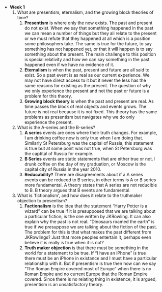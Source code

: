 - **Week 1**
	1. What are presentism, eternalism, and the growing block theories of time?
		1. **Presentism** is where only the now exists. The past and present do not exist. When we say that something happened in the past we can mean a number of things but they all relate to the present or we must refute that they happened at all which is a position some philosophers take. The same is true for the future, to say something has not happened yet, or that it will happen is to say something about the present. The main challenge to this position is special relativity and how we can say something in the past happened even if we have no evidence of it.
		2. **Eternalism** is when the past, present and future are all said to exist. So a past event is as real as our current experience. We may not have direct access to it but it never the less has the same reasons for existing as the present. The question of why we only experience the present and not the past or future is a problem for this theory.
		3. **Growing block theory** is when the past and present are real. As time passes the block of real objects and events grows. The future is not real because it is not fixed. This theory has the same problems as presentism but navigates why we do only experience the present. 
	2. What is the A-series and the B-series? 
		1. **A series** events are ones where their truth changes. For example, I am drinking coffee now is only true when I am doing that. Similarly St Petersburg was the capital of Russia, this statement is true but at some point was not true, when St Petersburg was the captital of Russia for example. 
		2. **B Series** events are static statements that are either true or not. I drunk coffee on the day of my graduation, or Moscow is the capital city of Russia in the year 2010. 
		3. **Reducability?** There are disagreements about if a A series events can be reduced to B series, in other terms is A or B series more fundamental. A theory states that A series are not reducible to B. B theory argues that B events are fundamental.
	3. What is 'fictionalism', and how does it relate to the truthmaker objection to presentism?
		1. **Factionalism** is the idea that the statement “Harry Potter is a wizard” can be true if it is presupposed that we are talking about a particular fiction, is the one written by JKRowling. It can also explain why the past is not real. “Dinosaurs roamed the earth” is true if we presuppose we are talking about the fiction of the past. The problem for this is that what makes the past different from JKRowlings? Just that more peoples entertain it, perhaps even believe it is really is true when it is not? 
		2. **Truth maker objection** is that there must be something in the world for a statement to be true. If “I have an iPhone” is true there must be an iPhone in existance and I must have a particular relationship with it. But if presentism is true then how can we say “The Roman Empire covered most of Europe” when there is no Roman Empire and no current Europe that the Roman Empire covered. Since there is no relating thing in existence, it is argued, presentism is an unsatisfactory theory.